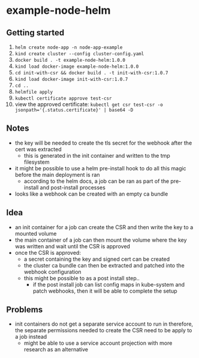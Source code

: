 # example-node-helm

## Getting started

1. `helm create node-app -n node-app-example`
2. `kind create cluster --config cluster-config.yaml`
3. `docker build . -t example-node-helm:1.0.0`
4. `kind load docker-image example-node-helm:1.0.0`
5. `cd init-with-csr && docker build . -t init-with-csr:1.0.7`
6. `kind load docker-image init-with-csr:1.0.7`
7. `cd ..`
8. `helmfile apply`
9. `kubectl certificate approve test-csr`
10. view the approved certificate: `kubectl get csr test-csr -o jsonpath='{.status.certificate}' | base64 -D`

## Notes

* the key will be needed to create the tls secret for the webhook after the cert was extracted
  * this is generated in the init container and written to the tmp filesystem
* it might be possible to use a helm pre-install hook to do all this magic before the main deployment is ran
  * according to the helm docs, a job can be ran as part of the pre-install and post-install processes
* looks like a webhook can be created with an empty ca bundle

## Idea

* an init container for a job can create the CSR and then write the key to a mounted volume
* the main container of a job can then mount the volume where the key was written and wait until the CSR is approved
* once the CSR is approved:
  * a secret containing the key and signed cert can be created
  * the cluster ca bundle can then be extracted and patched into the webhook configuration
  * this might be possible to as a post install step..
    * if the post install job can list config maps in kube-system and patch webhooks, then it will be able to complete the setup

## Problems

* init containers do not get a separate service account to run in therefore, the separate permissions needed to create the CSR need to be apply to a job instead
  * might be able to use a service account projection with more research as an alternative
